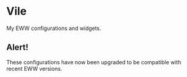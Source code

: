 # Vile
My EWW configurations and widgets.

## Alert!
These configurations have now been upgraded to be compatible with recent EWW versions.
